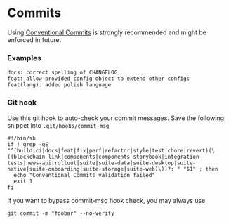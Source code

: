 # Commits

Using [Conventional Commits](https://www.conventionalcommits.org/en/v1.0.0/) is strongly recommended and might be enforced in future.

### Examples

```
docs: correct spelling of CHANGELOG
feat: allow provided config object to extend other configs
feat(lang): added polish language
```

### Git hook

Use this git hook to auto-check your commit messages. Save the following snippet into `.git/hooks/commit-msg`

```
#!/bin/sh
if ! grep -qE "^(build|ci|docs|feat|fix|perf|refactor|style|test|chore|revert)(\((blockchain-link|components|components-storybook|integration-tests|news-api|rollout|suite|suite-data|suite-desktop|suite-native|suite-onboarding|suite-storage|suite-web)\))?: " "$1" ; then
  echo "Conventional Commits validation failed"
  exit 1
fi
```

If you want to bypass commit-msg hook check, you may always use

```
git commit -m "foobar" --no-verify
```

